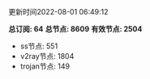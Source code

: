 更新时间2022-08-01 06:49:12

**总订阅: 64**
**总节点: 8609**
**有效节点: 2504**
- ss节点: 551
- v2ray节点: 1804
- trojan节点: 149
